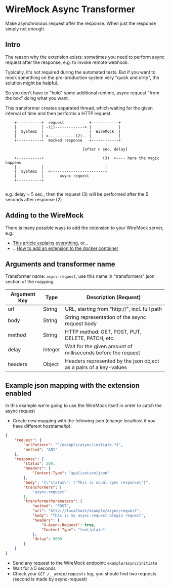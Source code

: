 # WireMock Async Transformer
Make asynchronous request after the response. When just the response simply not enough. 

## Intro
The reason why the extension exists: sometimes you need to perform async request after 
the response, e.g. to invoke remote webhook. 

Typically, it's not required during the automated tests. But if you want to mock something 
on the pre-production system very "quick and dirty", the solution might be helpful. 

So you don't have to "hold" some additional runtime, async request "from the box" doing
what you want.

This transformer creates separated thread, which waiting for the given interval of time 
and then performs a HTTP request. 

```text
    +-----------+  request           +------------+
    |           | -(1)-------------> |            |
    |  System1  |                    |  WireMock  |
    |           | <------------(2)-- |            |
    +-----------+  mocked response   +------------+
                                            |
                                  [after n sec. delay]
                                            |
    +-----------+                          (3)  <---- here the magic happens
    |           |                           |
    |  System2  |  <------------------------+
    |           |       async request
    +-----------+


```
e.g. delay = 5 sec., then the request (3) will be performed after the 5 seconds after response (2)

## Adding to the WireMock
There is many possible ways to add the extension to your WireMock server, e.g.:

- [This article explains everything](http://wiremock.org/docs/extending-wiremock), or...
- ...[How to add an extension to the docker container](https://github.com/rodolpheche/wiremock-docker#use-wiremock-extensions)

## Arguments and transformer name

Transformer name: `async-request`, use this name in "transformers" json section of the mapping

| Argument Key  | Type    | Description (Request)                                             |  
|---------------|---------|-------------------------------------------------------------------|  
| url           | String  | URL, starting from "http://", incl. full path                     |  
| body          | String  | String representation of the async request body                   |  
| method        | String  | HTTP method: GET, POST, PUT, DELETE, PATCH, etc.                  |  
| delay         | Integer | Wait for the given amount of milliseconds before the request      |  
| headers       | Object  | Headers represented by the json object as a pairs of a key-values |   
  


## Example json mapping with the extension enabled
In this example we're going to use the WireMock itself in order to catch the async request 

- Create new mapping with the following json (change localhost if you have different hostname/ip):
```json
{
    "request": { 
        "urlPattern": "^/example/async/initiate.*$",
        "method": "ANY"
    },
    "response": {
        "status": 200,
        "headers": {
            "Content-Type": "application/json"
        },
        "body": "{\"status\": \"This is usual sync response\"}",
        "transformers": [
            "async-request"
        ],
        "transformerParameters": {
            "method": "POST",
            "url": "http://localhost/example/async/request",
            "body": "This is my async-request plugin request",
            "headers": {
                "X-Async-Request": true,
                "Content-Type": "text/plain"
            },
            "delay": 5000
        }
    }
}
```

- Send any request to the WireMock endpoint: `example/async/initiate`
- Wait for a 5 seconds
- Check your `GET /__admin/requests` log, you should find two requests (second is made by async-request)